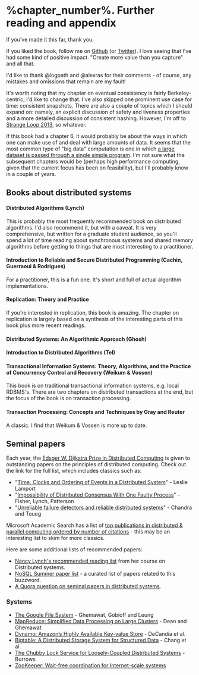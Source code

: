 # %chapter_number%. Further reading and appendix

If you've made it this far, thank you.

If you liked the book, follow me on [Github](https://github.com/mixu/) (or [Twitter](http://twitter.com/mikitotakada)). I love seeing that I've had some kind of positive impact. "Create more value than you capture" and all that.

I'd like to thank @logpath and @alexras for their comments - of course, any mistakes and omissions that remain are my fault!

It's worth noting that my chapter on eventual consistency is fairly Berkeley-centric; I'd like to change that. I've also skipped one prominent use case for time: consistent snapshots. There are also a couple of topics which I should expand on: namely, an explicit discussion of safety and liveness properties and a more detailed discussion of consistent hashing. However, I'm off to [Strange Loop 2013](https://thestrangeloop.com/), so whatever.

If this book had a chapter 6, it would probably be about the ways in which one can make use of and deal with large amounts of data. It seems that the most common type of "big data" computation is one in which [a large dataset is passed through a single simple program](http://en.wikipedia.org/wiki/SPMD). I'm not sure what the subsequent chapters would be (perhaps high performance computing, given that the current focus has been on feasibility), but I'll probably know in a couple of years.

## Books about distributed systems

#### Distributed Algorithms (Lynch)

This is probably the most frequently recommended book on distributed algorithms. I'd also recommend it, but with a caveat. It is very comprehensive, but written for a graduate student audience, so you'll spend a lot of time reading about synchronous systems and shared memory algorithms before getting to things that are most interesting to a practitioner.

#### Introduction to Reliable and Secure Distributed Programming (Cachin, Guerraoui & Rodrigues)

For a practitioner, this is a fun one. It's short and full of actual algorithm implementations.

#### Replication: Theory and Practice

If you're interested in replication, this book is amazing. The chapter on replication is largely based on a synthesis of the interesting parts of this book plus more recent readings.

#### Distributed Systems: An Algorithmic Approach (Ghosh)

#### Introduction to Distributed Algorithms (Tel)

#### Transactional Information Systems: Theory, Algorithms, and the Practice of Concurrency Control and Recovery (Weikum & Vossen)

This book is on traditional transactional information systems, e.g. local RDBMS's. There are two chapters on distributed transactions at the end, but the focus of the book is on transaction processing.

#### Transaction Processing: Concepts and Techniques by Gray and Reuter

A classic. I find that Weikum & Vossen is more up to date.

## Seminal papers

Each year, the [Edsger W. Dijkstra Prize in Distributed Computing](http://en.wikipedia.org/wiki/Dijkstra_Prize) is given to outstanding papers on the principles of distributed computing. Check out the link for the full list, which includes classics such as:

- "[Time, Clocks and Ordering of Events in a Distributed System](http://research.microsoft.com/users/lamport/pubs/time-clocks.pdf)" - Leslie Lamport
- "[Impossibility of Distributed Consensus With One Faulty Process](http://theory.lcs.mit.edu/tds/papers/Lynch/jacm85.pdf)" - Fisher, Lynch, Patterson
- "[Unreliable failure detectors and reliable distributed systems](http://scholar.google.com/scholar?q=Unreliable+Failure+Detectors+for+Reliable+Distributed+Systems)" - Chandra and Toueg

Microsoft Academic Search has a list of [top publications in distributed & parallel computing ordered by number of citations](http://libra.msra.cn/RankList?entitytype=1&topDomainID=2&subDomainID=16&last=0&start=1&end=100) - this may be an interesting list to skim for more classics.

Here are some additional lists of recommended papers:

- [Nancy Lynch's recommended reading list](http://courses.csail.mit.edu/6.852/08/handouts/handout3.pdf) from her course on Distributed systems.
- [NoSQL Summer paper list](http://nosqlsummer.org/papers) - a curated list of papers related to this buzzword.
- [A Quora question on seminal papers in distributed systems](http://www.quora.com/What-are-the-seminal-papers-in-distributed-systems-Why).

### Systems

- [The Google File System](http://research.google.com/archive/gfs.html) - Ghemawat, Gobioff and Leung
- [MapReduce: Simplified Data Processing on Large Clusters](http://research.google.com/archive/mapreduce.html) - Dean and Ghemawat
- [Dynamo: Amazon’s Highly Available Key-value Store](http://scholar.google.com/scholar?q=Dynamo%3A+Amazon's+Highly+Available+Key-value+Store) - DeCandia et al.
- [Bigtable: A Distributed Storage System for Structured Data](http://research.google.com/archive/bigtable.html) - Chang et al.
- [The Chubby Lock Service for Loosely-Coupled Distributed Systems](http://research.google.com/archive/chubby.html) - Burrows
- [ZooKeeper: Wait-free coordination for Internet-scale systems](http://research.yahoo.com/pub/3280)
